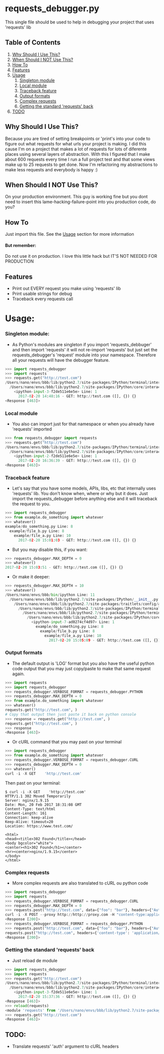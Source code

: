 # requests_debugger.py

This single file should be used to help in debugging your project that uses 'requests' lib


## Table of Contents
1. [Why Should I Use This?](#why-should-i-use-this?)
2. [When Should I NOT Use This?](#when-should-i-not-use-this)
3. [How To](#how-to)
4. [Features](#features)
5. [Usage](#usage)
    1. [Singleton module](#singleton-module)
    2. [Local module](#local-module)
    3. [Traceback feature](#traceback-feature)
    4. [Output formats](#output-formats)
    5. [Complex requests](#complex-requests)
    6. [Getting the standard 'requests' back](#getting-the-standard-requests-back)
6. [TODO](#todo)

## Why Should I Use This?

Because you are tired of setting breakpoints or 'print's into your code to figure out what requests for what urls your project is making.
I did this cause I'm on a project that makes a lot of requests for lots of diferente places using several layers of abstraction.
With this I figured that I make about 600 requests every time I run a full project test and that some views make up to 25 requests to get done. Now I'm refactoring my abstractions to make less requests and everybody is happy :)

## When Should I NOT Use This?

On your production environment. This guy is working fine but you dont need to insert this lame-hacking-failure-point into you production code, do you?


## How To

Just import this file. See the [Usage](#usage) section for more information

#### But remember:

Do not use it on production. I love this little hack but IT'S NOT NEEDED FOR PRODUCTION


## Features

- Print out EVERY request you make using 'requests' lib
- Print usable strings for debug
- Traceback every requests call

# Usage:

### Singleton module:
- As Python's modules are singleton if you import 'requests_debbuger' and then import 'requests' it will not re-import 'requests' but just set the requests_debugger's 'request' module into your namespace. Therefore all your requests will have the debugger feature.

```python
>>> import requests_debugger
>>> import requests
>>> requests.get("http://test.com")
/Users/nano/envs/bbb/lib/python2.7/site-packages/IPython/terminal/interactiveshell.py Line: 431
  /Users/nano/envs/bbb/lib/python2.7/site-packages/IPython/core/interactiveshell.py Line: 2881
    <ipython-input-3-f2de511e6e5e> Line: 1
      2017-02-20 14:48:16 - GET: http://test.com ([], {}) {}
<Response [463]>
```

### Local module
- You also can import just for that namespace or when you already have 'requests' imported

```python
>>> from requests_debugger import requests
>>> requests.get("http://test.com")
/Users/nano/envs/bbb/lib/python2.7/site-packages/IPython/terminal/interactiveshell.py Line: 431
  /Users/nano/envs/bbb/lib/python2.7/site-packages/IPython/core/interactiveshell.py Line: 2881
    <ipython-input-2-f2de511e6e5e> Line: 1
      2017-02-20 16:36:39 - GET: http://test.com ([], {}) {}
<Response [463]>
```

### Traceback feature
- Let's say that you have some models, APIs, libs, etc that internally uses 'requests' lib. You don't know when, where or why but it does. Just import the requests_debugger before anything else and it will traceback the request to you.

```python
>>> import requests_debugger
>>> from example.do_something import whatever
>>> whatever()
example/do_something.py Line: 8
  example/file_b.py Line: 8
    example/file_a.py Line: 10
      2017-02-20 15:01:03 - GET: http://test.com ([], {}) {}
```

- But you may disable this, if you want:

```python
>>> requests_debugger.MAX_DEPTH = 0
>>> whatever()
2017-02-20 15:03:51 - GET: http://test.com ([], {}) {}
```

- Or make it deeper:

```python
>>> requests_debugger.MAX_DEPTH = 10
>>> whatever()
/Users/nano/envs/bbb/bin/ipython Line: 11
  /Users/nano/envs/bbb/lib/python2.7/site-packages/IPython/__init__.py Line: 119
    /Users/nano/envs/bbb/lib/python2.7/site-packages/traitlets/config/application.py Line: 658
      /Users/nano/envs/bbb/lib/python2.7/site-packages/IPython/terminal/ipapp.py Line: 348
        /Users/nano/envs/bbb/lib/python2.7/site-packages/IPython/terminal/interactiveshell.py Line: 431
          /Users/nano/envs/bbb/lib/python2.7/site-packages/IPython/core/interactiveshell.py Line: 2881
            <ipython-input-7-ad0274cf4d97> Line: 1
              example/do_something.py Line: 8
                example/file_b.py Line: 8
                  example/file_a.py Line: 10
                    2017-02-20 15:05:09 - GET: http://test.com ([], {}) {}

```

### Output formats
- The default output is 'LOG' format but you also have the useful python code output that you may just copy/paste to make that same request again.

```python
>>> import requests
>>> import requests_debugger
>>> requests_debugger.VERBOSE_FORMAT = requests_debugger.PYTHON
>>> requests_debugger.MAX_DEPTH = 0
>>> from example.do_something import whatever
>>> whatever()
requests.get("http://test.com", )
# Copy that output then just paste it back on python console
>>> response = requests.get("http://test.com", )
requests.get("http://test.com", )
>>> response
<Response [463]>
```

- Or cURL command that you may past on your terminal

```python
>>> import requests_debugger
>>> from example.do_something import whatever
>>> requests_debugger.VERBOSE_FORMAT = requests_debugger.CURL
>>> requests_debugger.MAX_DEPTH = 0
>>> whatever()
curl -i -X GET    'http://test.com'
```
Then past on your terminal:
```shell
$ curl -i -X GET    'http://test.com'
HTTP/1.1 302 Moved Temporarily
Server: nginx/1.9.15
Date: Mon, 20 Feb 2017 18:31:08 GMT
Content-Type: text/html
Content-Length: 161
Connection: keep-alive
Keep-Alive: timeout=20
Location: https://www.test.com/

<html>
<head><title>302 Found</title></head>
<body bgcolor="white">
<center><h1>302 Found</h1></center>
<hr><center>nginx/1.9.15</center>
</body>
</html>
```

### Complex requests
- More complex requests are also translated to cURL ou python code
```python
>>> import requests_debugger
>>> import requests
>>> requests_debugger.VERBOSE_FORMAT = requests_debugger.CURL
>>> requests_debugger.MAX_DEPTH = 0
>>> requests.post("http://test.com", data={"foo": "bar"}, headers={"Authorization": "Basic IUYihda", 'content-type': 'application/json'}, proxies={"http": "http://proxy.com"}, cookies={"bar": "foo"})
curl -i -X POST --proxy http://http://proxy.com -H "content-type:application/json" -H "Authorization:Basic IUYihda" -H "Cookie:bar=foo" -d '{"foo": "bar"}' 'http://test.com'
<Response [200]>
>>> requests_debugger.VERBOSE_FORMAT = requests_debugger.PYTHON
>>> requests.post("http://test.com", data={"foo": "bar"}, headers={"Authorization": "Basic IUYihda", 'content-type': 'application/json'}, proxies={"http": "http://proxy.com"}, cookies={"bar": "foo"})
requests.post("http://test.com", headers={'content-type': 'application/json', 'Authorization': 'Basic IUYihda'}, cookies={'bar': 'foo'}, proxies={'http': 'http://proxy.com'}, data={'foo': 'bar'})
<Response [200]>
```

### Getting the standard 'requests' back
- Just reload de module
```python
>>> import requests_debugger
>>> import requests
>>> requests.get("http://test.com")
/Users/nano/envs/bbb/lib/python2.7/site-packages/IPython/terminal/interactiveshell.py Line: 431
  /Users/nano/envs/bbb/lib/python2.7/site-packages/IPython/core/interactiveshell.py Line: 2881
    <ipython-input-3-f2de511e6e5e> Line: 1
      2017-02-20 15:37:36 - GET: http://test.com ([], {}) {}
<Response [463]>
>>> reload(requests)
<module 'requests' from '/Users/nano/envs/bbb/lib/python2.7/site-packages/requests/__init__.pyc'>
>>> requests.get("http://test.com")
<Response [463]>
```

## TODO:
- Translate requests' 'auth' argument to cURL headers